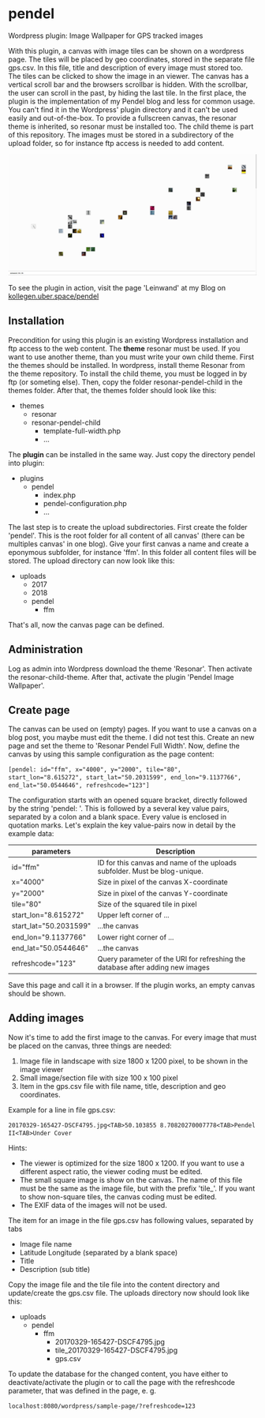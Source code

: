 # pendel
Wordpress plugin: Image Wallpaper for GPS tracked images

With this plugin, a canvas with image tiles can be shown on a wordpress page. The tiles will be placed by geo coordinates, stored in the separate file gps.csv. In this file, title and description of every image must stored too. The tiles can be clicked to show the image in an viewer. The canvas has a vertical scroll bar and the browsers scrollbar is hidden. With the scrollbar, the user can scroll in the past, by hiding the last tile. 
In the first place, the plugin is the implementation of my Pendel blog and less for common usage. You can't find it in the Wordpress' plugin directory and it can't be used easily and out-of-the-box. To provide a fullscreen canvas, the resonar theme is inherited, so resonar must be installed too. The child theme is part of this repository. The images must be stored in a subdirectory of the upload folder, so for instance ftp access is needed to add content.

![Canvas](/documentation/canvas.png)

To see the plugin in action, visit the page 'Leinwand' at my Blog on [kollegen.uber.space/pendel](https://kollegen.uber.space/pendel/)

## Installation
Precondition for using this plugin is an existing Wordpress installation and ftp access to the web content. The **theme** resonar must be used. If you want to use another theme, than you must write your own child theme.
First the themes should be installed. In wordpress, install theme Resonar from the theme repository. To install the child theme, you must be logged in by ftp (or someting else). Then, copy the folder resonar-pendel-child in the themes folder. After that, the themes folder should look like this:
* themes
  * resonar
  * resonar-pendel-child
    * template-full-width.php
    * ...
  
The **plugin** can be installed in the same way. Just copy the directory pendel into plugin:
* plugins
  * pendel
    * index.php
    * pendel-configuration.php
    * ...
    
The last step is to create the upload subdirectories. First create the folder 'pendel'. This is the root folder for all content of all canvas' (there can be multiples canvas' in one blog). Give your first canvas a name and create a eponymous subfolder, for instance 'ffm'. 
In this folder all content files will be stored. The upload directory can now look like this:
* uploads
  * 2017
  * 2018
  * pendel
    * ffm
 
That's all, now the canvas page can be defined.

## Administration
Log as admin into Wordpress download the theme 'Resonar'. Then activate the resonar-child-theme. After that, activate the plugin 'Pendel Image Wallpaper'.

## Create page
The canvas can be used on (empty) pages. If you want to use a canvas on a blog post, you maybe must edit the theme. I did not test this. Create an new page and set the theme to 'Resonar Pendel Full Width'. Now, define the canvas by using this sample configuration as the page content:

    [pendel: id="ffm", x="4000", y="2000", tile="80", start_lon="8.615272", start_lat="50.2031599", end_lon="9.1137766", end_lat="50.0544646", refreshcode="123"]

The configuration starts with an opened square bracket, directly followed by the string 'pendel: '. This is followed by a several key value pairs, separated by a colon and a blank space. Every value is enclosed in quotation marks. Let's explain the key value-pairs now in detail by the example data:

parameters    | Description
------------ | -------------
id="ffm" | ID for this canvas and name of the uploads subfolder. Must be blog-unique. 
x="4000" | Size in pixel of the canvas X-coordinate
y="2000" | Size in pixel of the canvas Y-coordinate
tile="80" | Size of the squared tile in pixel
start_lon="8.615272" | Upper left corner of ...
start_lat="50.2031599" | ...the canvas 
end_lon="9.1137766" | Lower right corner of ...
end_lat="50.0544646" | ...the canvas
refreshcode="123" | Query parameter of the URI for refreshing the database after adding new images

Save this page and call it in a browser. If the plugin works, an empty canvas should be shown.

## Adding images
Now it's time to add the first image to the canvas. For every image that must be placed on the canvas, three things are needed:
1. Image file in landscape with size 1800 x 1200 pixel, to be shown in the image viewer
1. Small image/section file with size 100 x 100 pixel
1. Item in the gps.csv file with file name, title, description and geo coordinates. 

Example for a line in file gps.csv:

    20170329-165427-DSCF4795.jpg<TAB>50.103855 8.70820270007778<TAB>Pendel II<TAB>Under Cover

Hints:
* The viewer is optimized for the size 1800 x 1200. If you want to use a different aspect ratio, the viewer coding must be edited.
* The small square image is show on the canvas. The name of this file must be the same as the image file, but with the prefix 'tile_'. If you want to show non-square tiles, the canvas coding must be edited.
* The EXIF data of the images will not be used.

The item for an image in the file gps.csv has following values, separated by tabs
* Image file name
* Latitude Longitude (separated by a blank space)
* Title
* Description (sub title)

Copy the image file and the tile file into the content directory and update/create the gps.csv file. The uploads directory now should look like this:
* uploads
  * pendel
    * ffm
      * 20170329-165427-DSCF4795.jpg
      * tile_20170329-165427-DSCF4795.jpg
      * gps.csv
      
To update the database for the changed content, you have either to deactivate/activate the plugin or to call the page with the refreshcode parameter, that was defined in the page, e. g. 

    localhost:8080/wordpress/sample-page/?refreshcode=123
